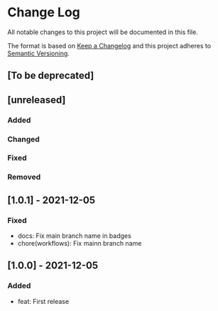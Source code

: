 # Change Log
All notable changes to this project will be documented in this file.

The format is based on [Keep a Changelog](http://keepachangelog.com/)
and this project adheres to [Semantic Versioning](http://semver.org/).

## [To be deprecated]

## [unreleased]
### Added
### Changed
### Fixed
### Removed

## [1.0.1] - 2021-12-05

### Fixed
- docs: Fix main branch name in badges
- chore(workflows): Fix mainn branch name

## [1.0.0] - 2021-12-05

### Added
- feat: First release

